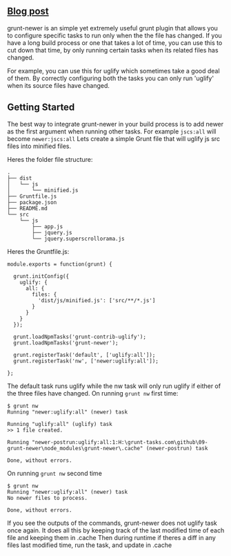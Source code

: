 ## [Blog post](http://grunt-tasks.com/grunt-newer/ "grunt newer")

grunt-newer is an simple yet extremely useful grunt plugin that allows you to configure specific tasks to run only when the the file has changed. If you have a long build process or one that takes a lot of time, you can use this to cut down that time, by only running certain tasks when its related files has changed.

For example, you can use this for uglify which sometimes take a good deal of them. By correctly configuring both the tasks you can only run 'uglify' when its source files have changed.

## Getting Started

The best way to integrate grunt-newer in your build process is to add newer as the first argument when running other tasks. For example `jscs:all` will become `newer:jscs:all`
Lets create a simple Grunt file that will uglify js src files into minified files.

Heres the folder file structure:
```
.
├── dist
│   └── js
│       └── minified.js
├── Gruntfile.js
├── package.json
├── README.md
└── src
    └── js
        ├── app.js
        ├── jquery.js
        └── jquery.superscrollorama.js
```
Heres the Gruntfile.js:
```
module.exports = function(grunt) {

  grunt.initConfig({
    uglify: {
      all: {
        files: {
          'dist/js/minified.js': ['src/**/*.js']
        }
      }
    }
  });

  grunt.loadNpmTasks('grunt-contrib-uglify');
  grunt.loadNpmTasks('grunt-newer');

  grunt.registerTask('default', ['uglify:all']);
  grunt.registerTask('nw', ['newer:uglify:all']);

};
```

The default task runs uglify while the nw task will only run uglify if either of the three files have changed.
On running `grunt nw` first time:

```
$ grunt nw
Running "newer:uglify:all" (newer) task

Running "uglify:all" (uglify) task
>> 1 file created.

Running "newer-postrun:uglify:all:1:H:\grunt-tasks.com\github\09-grunt-newer\node_modules\grunt-newer\.cache" (newer-postrun) task

Done, without errors.
```

On running `grunt nw` second time
```
$ grunt nw
Running "newer:uglify:all" (newer) task
No newer files to process.

Done, without errors.
```

If you see the outputs of the commands, grunt-newer does not uglify task once again.
It does all this by keeping track of the last modified time of each file and keeping them in .cache
Then during runtime if theres a diff in any files last modified time, run the task, and update in .cache

